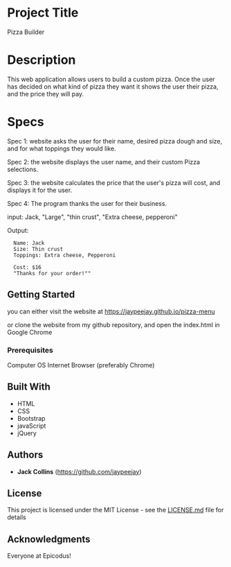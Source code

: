 # Project Title

Pizza Builder

# Description

This web application allows users to build a custom pizza. Once the user has decided on what kind of pizza they want it shows the user their pizza, and the price they will pay.

# Specs

Spec 1: website asks the user for their name, desired pizza dough and size, and for what toppings they would like.

Spec 2: the website displays the user name, and their custom Pizza selections.

Spec 3: the website calculates the price that the user's pizza will cost, and displays it for the user.

Spec 4: The program thanks the user for their business.

input: Jack, "Large", "thin crust", "Extra cheese, pepperoni"

Output: 

      Name: Jack
      Size: Thin crust
      Toppings: Extra cheese, Pepperoni

      Cost: $16
      "Thanks for your order!""



## Getting Started

you can either visit the website at https://jaypeejay.github.io/pizza-menu

or clone the website from my github repository, and open the index.html in Google Chrome

### Prerequisites

Computer
OS
Internet Browser (preferably Chrome)



## Built With

* HTML
* CSS
* Bootstrap
* javaScript
* jQuery



## Authors

* **Jack Collins**  (https://github.com/jaypeejay)



## License

This project is licensed under the MIT License - see the [LICENSE.md](LICENSE.md) file for details

## Acknowledgments

Everyone at Epicodus!
